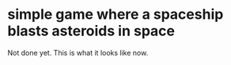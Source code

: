 # simple game where a spaceship blasts asteroids in space

Not done yet.
This is what it looks like now.





